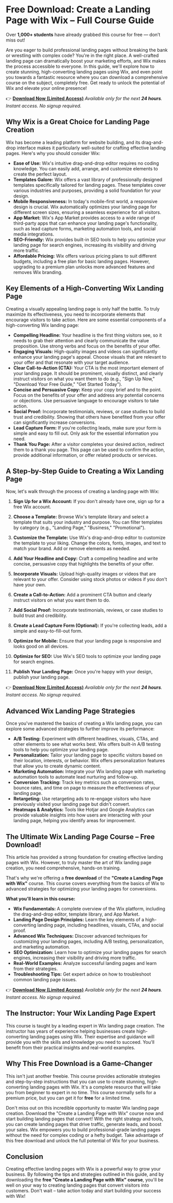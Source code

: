# Free Download: Create a Landing Page with Wix – Full Course Guide

Over **1,000+ students** have already grabbed this course for free — don’t miss out!

Are you eager to build professional landing pages without breaking the bank or wrestling with complex code? You're in the right place. A well-crafted landing page can dramatically boost your marketing efforts, and Wix makes the process accessible to everyone. In this guide, we'll explore how to create stunning, high-converting landing pages using Wix, and even point you towards a fantastic resource where you can download a comprehensive course on the subject, completely free. Get ready to unlock the potential of Wix and elevate your online presence!

👉 [**Download Now (Limited Access)**](https://udemywork.com/create-a-landing-page-with-wix)
_Available only for the next **24 hours**. Instant access. No signup required._

## Why Wix is a Great Choice for Landing Page Creation

Wix has become a leading platform for website building, and its drag-and-drop interface makes it particularly well-suited for crafting effective landing pages. Here's why you should consider Wix:

*   **Ease of Use:** Wix's intuitive drag-and-drop editor requires no coding knowledge. You can easily add, arrange, and customize elements to create the perfect layout.
*   **Templates Galore:** Wix offers a vast library of professionally designed templates specifically tailored for landing pages. These templates cover various industries and purposes, providing a solid foundation for your design.
*   **Mobile Responsiveness:** In today's mobile-first world, a responsive design is crucial. Wix automatically optimizes your landing page for different screen sizes, ensuring a seamless experience for all visitors.
*   **App Market:** Wix's App Market provides access to a wide range of third-party apps that can enhance your landing page's functionality, such as lead capture forms, marketing automation tools, and social media integrations.
*   **SEO-Friendly:** Wix provides built-in SEO tools to help you optimize your landing page for search engines, increasing its visibility and driving more traffic.
*   **Affordable Pricing:** Wix offers various pricing plans to suit different budgets, including a free plan for basic landing pages. However, upgrading to a premium plan unlocks more advanced features and removes Wix branding.

## Key Elements of a High-Converting Wix Landing Page

Creating a visually appealing landing page is only half the battle. To truly maximize its effectiveness, you need to incorporate elements that encourage visitors to take action. Here are some essential components of a high-converting Wix landing page:

*   **Compelling Headline:** Your headline is the first thing visitors see, so it needs to grab their attention and clearly communicate the value proposition. Use strong verbs and focus on the benefits of your offer.
*   **Engaging Visuals:** High-quality images and videos can significantly enhance your landing page's appeal. Choose visuals that are relevant to your offer and that resonate with your target audience.
*   **Clear Call-to-Action (CTA):** Your CTA is the most important element of your landing page. It should be prominent, visually distinct, and clearly instruct visitors on what you want them to do (e.g., "Sign Up Now," "Download Your Free Guide," "Get Started Today").
*   **Concise and Persuasive Copy:** Keep your copy brief and to the point. Focus on the benefits of your offer and address any potential concerns or objections. Use persuasive language to encourage visitors to take action.
*   **Social Proof:** Incorporate testimonials, reviews, or case studies to build trust and credibility. Showing that others have benefited from your offer can significantly increase conversions.
*   **Lead Capture Form:** If you're collecting leads, make sure your form is simple and easy to fill out. Only ask for the essential information you need.
*   **Thank You Page:** After a visitor completes your desired action, redirect them to a thank you page. This page can be used to confirm the action, provide additional information, or offer related products or services.

## A Step-by-Step Guide to Creating a Wix Landing Page

Now, let's walk through the process of creating a landing page with Wix:

1.  **Sign Up for a Wix Account:** If you don't already have one, sign up for a free Wix account.

2.  **Choose a Template:** Browse Wix's template library and select a template that suits your industry and purpose. You can filter templates by category (e.g., "Landing Page," "Business," "Promotional").

3.  **Customize the Template:** Use Wix's drag-and-drop editor to customize the template to your liking. Change the colors, fonts, images, and text to match your brand. Add or remove elements as needed.

4.  **Add Your Headline and Copy:** Craft a compelling headline and write concise, persuasive copy that highlights the benefits of your offer.

5.  **Incorporate Visuals:** Upload high-quality images or videos that are relevant to your offer. Consider using stock photos or videos if you don't have your own.

6.  **Create a Call-to-Action:** Add a prominent CTA button and clearly instruct visitors on what you want them to do.

7.  **Add Social Proof:** Incorporate testimonials, reviews, or case studies to build trust and credibility.

8.  **Create a Lead Capture Form (Optional):** If you're collecting leads, add a simple and easy-to-fill-out form.

9.  **Optimize for Mobile:** Ensure that your landing page is responsive and looks good on all devices.

10. **Optimize for SEO:** Use Wix's SEO tools to optimize your landing page for search engines.

11. **Publish Your Landing Page:** Once you're happy with your design, publish your landing page.

👉 [**Download Now (Limited Access)**](https://udemywork.com/create-a-landing-page-with-wix)
_Available only for the next **24 hours**. Instant access. No signup required._

## Advanced Wix Landing Page Strategies

Once you've mastered the basics of creating a Wix landing page, you can explore some advanced strategies to further improve its performance:

*   **A/B Testing:** Experiment with different headlines, visuals, CTAs, and other elements to see what works best. Wix offers built-in A/B testing tools to help you optimize your landing page.
*   **Personalization:** Tailor your landing page to specific visitors based on their location, interests, or behavior. Wix offers personalization features that allow you to create dynamic content.
*   **Marketing Automation:** Integrate your Wix landing page with marketing automation tools to automate lead nurturing and follow-up.
*   **Conversion Tracking:** Track key metrics such as conversion rates, bounce rates, and time on page to measure the effectiveness of your landing page.
*   **Retargeting:** Use retargeting ads to re-engage visitors who have previously visited your landing page but didn't convert.
*   **Heatmaps & Analytics:** Tools like Hotjar and Google Analytics can provide valuable insights into how users are interacting with your landing page, helping you identify areas for improvement.

## The Ultimate Wix Landing Page Course – Free Download!

This article has provided a strong foundation for creating effective landing pages with Wix. However, to truly master the art of Wix landing page creation, you need comprehensive, hands-on training.

That's why we're offering a **free download** of the **"Create a Landing Page with Wix"** course. This course covers everything from the basics of Wix to advanced strategies for optimizing your landing pages for conversions.

**What you'll learn in this course:**

*   **Wix Fundamentals:** A complete overview of the Wix platform, including the drag-and-drop editor, template library, and App Market.
*   **Landing Page Design Principles:** Learn the key elements of a high-converting landing page, including headlines, visuals, CTAs, and social proof.
*   **Advanced Wix Techniques:** Discover advanced techniques for customizing your landing pages, including A/B testing, personalization, and marketing automation.
*   **SEO Optimization:** Learn how to optimize your landing pages for search engines, increasing their visibility and driving more traffic.
*   **Real-World Examples:** Analyze successful landing pages and learn from their strategies.
*   **Troubleshooting Tips:** Get expert advice on how to troubleshoot common landing page issues.

👉 [**Download Now (Limited Access)**](https://udemywork.com/create-a-landing-page-with-wix)
_Available only for the next **24 hours**. Instant access. No signup required._

## The Instructor: Your Wix Landing Page Expert

This course is taught by a leading expert in Wix landing page creation. The instructor has years of experience helping businesses create high-converting landing pages using Wix. Their expertise and guidance will provide you with the skills and knowledge you need to succeed. You'll benefit from their practical insights and real-world examples.

## Why This Free Download is a Game-Changer

This isn't just another freebie. This course provides actionable strategies and step-by-step instructions that you can use to create stunning, high-converting landing pages with Wix. It's a complete resource that will take you from beginner to expert in no time. This course normally sells for a premium price, but you can get it for **free** for a limited time.

Don't miss out on this incredible opportunity to master Wix landing page creation. Download the "Create a Landing Page with Wix" course now and start building landing pages that convert! With the right strategy and tools, you can create landing pages that drive traffic, generate leads, and boost your sales. Wix empowers you to build professional-grade landing pages without the need for complex coding or a hefty budget. Take advantage of this free download and unlock the full potential of Wix for your business.

## Conclusion

Creating effective landing pages with Wix is a powerful way to grow your business. By following the tips and strategies outlined in this guide, and by downloading the **free "Create a Landing Page with Wix" course**, you'll be well on your way to creating landing pages that convert visitors into customers. Don't wait – take action today and start building your success with Wix!
